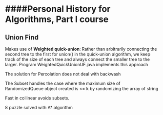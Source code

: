 ####Personal History for Algorithms, Part I course
============

Union Find
-----------------
Makes use of __Weighted quick-union__: Rather than arbitrarily connecting the second tree to the first for union() in the quick-union algorithm, we keep track of the size of each tree and always connect the smaller tree to the larger. Program WeightedQuickUnionUF.java implements this approach


The solution for Percolation does not deal with backwash


The Subset handles the case where the maximum size of RandomizedQueue object created is <= k by randomizing the array of string

Fast in collinear avoids subsets.

8 puzzle solved with A* algorithm
